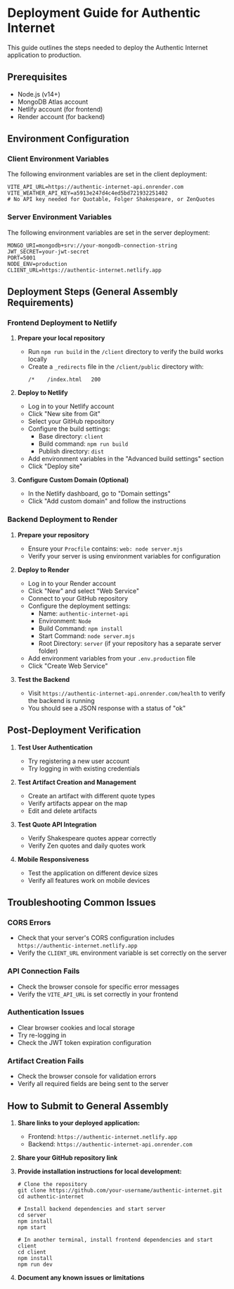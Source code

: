 # Deployment Guide for Authentic Internet

This guide outlines the steps needed to deploy the Authentic Internet application to production.

## Prerequisites

- Node.js (v14+)
- MongoDB Atlas account
- Netlify account (for frontend)
- Render account (for backend)

## Environment Configuration

### Client Environment Variables

The following environment variables are set in the client deployment:

```
VITE_API_URL=https://authentic-internet-api.onrender.com
VITE_WEATHER_API_KEY=a5913e247d4c4ed5bd721932251402
# No API key needed for Quotable, Folger Shakespeare, or ZenQuotes
```

### Server Environment Variables

The following environment variables are set in the server deployment:

```
MONGO_URI=mongodb+srv://your-mongodb-connection-string
JWT_SECRET=your-jwt-secret
PORT=5001
NODE_ENV=production
CLIENT_URL=https://authentic-internet.netlify.app
```

## Deployment Steps (General Assembly Requirements)

### Frontend Deployment to Netlify

1. **Prepare your local repository**
   - Run `npm run build` in the `/client` directory to verify the build works locally
   - Create a `_redirects` file in the `/client/public` directory with:
     ```
     /*    /index.html   200
     ```

2. **Deploy to Netlify**
   - Log in to your Netlify account
   - Click "New site from Git"
   - Select your GitHub repository
   - Configure the build settings:
     - Base directory: `client`
     - Build command: `npm run build`
     - Publish directory: `dist`
   - Add environment variables in the "Advanced build settings" section
   - Click "Deploy site"

3. **Configure Custom Domain (Optional)**
   - In the Netlify dashboard, go to "Domain settings"
   - Click "Add custom domain" and follow the instructions

### Backend Deployment to Render

1. **Prepare your repository**
   - Ensure your `Procfile` contains: `web: node server.mjs`
   - Verify your server is using environment variables for configuration

2. **Deploy to Render**
   - Log in to your Render account
   - Click "New" and select "Web Service"
   - Connect to your GitHub repository
   - Configure the deployment settings:
     - Name: `authentic-internet-api`
     - Environment: `Node`
     - Build Command: `npm install`
     - Start Command: `node server.mjs`
     - Root Directory: `server` (if your repository has a separate server folder)
   - Add environment variables from your `.env.production` file
   - Click "Create Web Service"

3. **Test the Backend**
   - Visit `https://authentic-internet-api.onrender.com/health` to verify the backend is running
   - You should see a JSON response with a status of "ok"

## Post-Deployment Verification

1. **Test User Authentication**
   - Try registering a new user account
   - Try logging in with existing credentials

2. **Test Artifact Creation and Management**
   - Create an artifact with different quote types
   - Verify artifacts appear on the map
   - Edit and delete artifacts

3. **Test Quote API Integration**
   - Verify Shakespeare quotes appear correctly
   - Verify Zen quotes and daily quotes work

4. **Mobile Responsiveness**
   - Test the application on different device sizes
   - Verify all features work on mobile devices

## Troubleshooting Common Issues

### CORS Errors
- Check that your server's CORS configuration includes `https://authentic-internet.netlify.app`
- Verify the `CLIENT_URL` environment variable is set correctly on the server

### API Connection Fails
- Check the browser console for specific error messages
- Verify the `VITE_API_URL` is set correctly in your frontend

### Authentication Issues
- Clear browser cookies and local storage
- Try re-logging in
- Check the JWT token expiration configuration

### Artifact Creation Fails
- Check the browser console for validation errors
- Verify all required fields are being sent to the server

## How to Submit to General Assembly

1. **Share links to your deployed application:**
   - Frontend: `https://authentic-internet.netlify.app`
   - Backend: `https://authentic-internet-api.onrender.com`

2. **Share your GitHub repository link**

3. **Provide installation instructions for local development:**
   ```
   # Clone the repository
   git clone https://github.com/your-username/authentic-internet.git
   cd authentic-internet

   # Install backend dependencies and start server
   cd server
   npm install
   npm start

   # In another terminal, install frontend dependencies and start client
   cd client
   npm install
   npm run dev
   ```

4. **Document any known issues or limitations** 